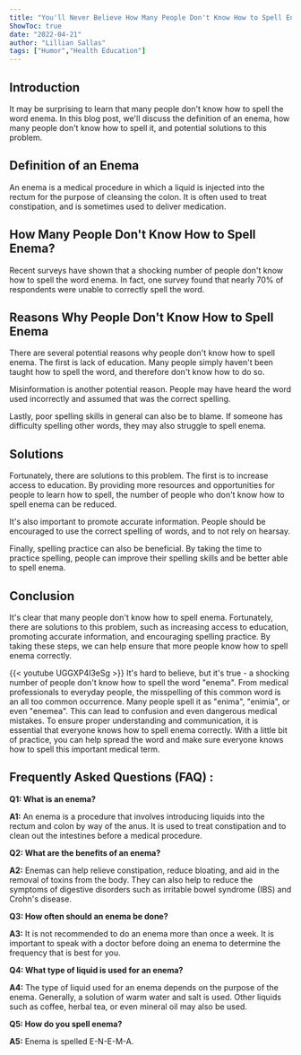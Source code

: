 ```yaml
---
title: "You'll Never Believe How Many People Don't Know How to Spell Enema!"
ShowToc: true 
date: "2022-04-21"
author: "Lillian Sallas" 
tags: ["Humor","Health Education"]
---
```

## Introduction 

It may be surprising to learn that many people don't know how to spell the word enema. In this blog post, we'll discuss the definition of an enema, how many people don't know how to spell it, and potential solutions to this problem. 

## Definition of an Enema

An enema is a medical procedure in which a liquid is injected into the rectum for the purpose of cleansing the colon. It is often used to treat constipation, and is sometimes used to deliver medication.

## How Many People Don't Know How to Spell Enema?

Recent surveys have shown that a shocking number of people don't know how to spell the word enema. In fact, one survey found that nearly 70% of respondents were unable to correctly spell the word. 

## Reasons Why People Don't Know How to Spell Enema

There are several potential reasons why people don't know how to spell enema. The first is lack of education. Many people simply haven't been taught how to spell the word, and therefore don't know how to do so. 

Misinformation is another potential reason. People may have heard the word used incorrectly and assumed that was the correct spelling. 

Lastly, poor spelling skills in general can also be to blame. If someone has difficulty spelling other words, they may also struggle to spell enema. 

## Solutions

Fortunately, there are solutions to this problem. The first is to increase access to education. By providing more resources and opportunities for people to learn how to spell, the number of people who don't know how to spell enema can be reduced. 

It's also important to promote accurate information. People should be encouraged to use the correct spelling of words, and to not rely on hearsay. 

Finally, spelling practice can also be beneficial. By taking the time to practice spelling, people can improve their spelling skills and be better able to spell enema. 

## Conclusion

It's clear that many people don't know how to spell enema. Fortunately, there are solutions to this problem, such as increasing access to education, promoting accurate information, and encouraging spelling practice. By taking these steps, we can help ensure that more people know how to spell enema correctly.

{{< youtube UGGXP4I3eSg >}} 
It's hard to believe, but it's true - a shocking number of people don't know how to spell the word "enema". From medical professionals to everyday people, the misspelling of this common word is an all too common occurrence. Many people spell it as "enima", "enimia", or even "enemea". This can lead to confusion and even dangerous medical mistakes. To ensure proper understanding and communication, it is essential that everyone knows how to spell enema correctly. With a little bit of practice, you can help spread the word and make sure everyone knows how to spell this important medical term.

## Frequently Asked Questions (FAQ) :
**Q1: What is an enema?**

**A1:** An enema is a procedure that involves introducing liquids into the rectum and colon by way of the anus. It is used to treat constipation and to clean out the intestines before a medical procedure.

**Q2: What are the benefits of an enema?**

**A2:** Enemas can help relieve constipation, reduce bloating, and aid in the removal of toxins from the body. They can also help to reduce the symptoms of digestive disorders such as irritable bowel syndrome (IBS) and Crohn's disease.

**Q3: How often should an enema be done?**

**A3:** It is not recommended to do an enema more than once a week. It is important to speak with a doctor before doing an enema to determine the frequency that is best for you.

**Q4: What type of liquid is used for an enema?**

**A4:** The type of liquid used for an enema depends on the purpose of the enema. Generally, a solution of warm water and salt is used. Other liquids such as coffee, herbal tea, or even mineral oil may also be used.

**Q5: How do you spell enema?**

**A5:** Enema is spelled E-N-E-M-A.





